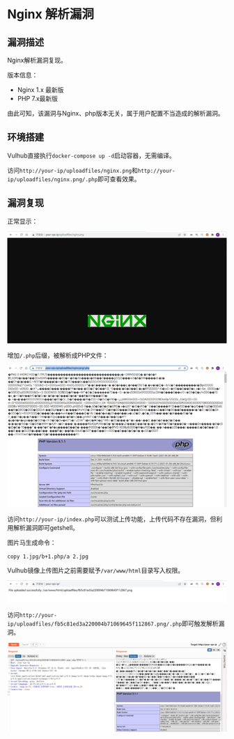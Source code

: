 # Nginx 解析漏洞

## 漏洞描述

Nginx解析漏洞复现。

版本信息：

- Nginx 1.x 最新版
- PHP 7.x最新版

由此可知，该漏洞与Nginx、php版本无关，属于用户配置不当造成的解析漏洞。

## 环境搭建

Vulhub直接执行`docker-compose up -d`启动容器，无需编译。

访问`http://your-ip/uploadfiles/nginx.png`和`http://your-ip/uploadfiles/nginx.png/.php`即可查看效果。

## 漏洞复现

正常显示：

![image-20220228101951322](images/202202281019435.png)

增加`/.php`后缀，被解析成PHP文件：

![image-20220228102009950](images/202202281020083.png)

访问`http://your-ip/index.php`可以测试上传功能，上传代码不存在漏洞，但利用解析漏洞即可getshell。

图片马生成命令：

```
copy 1.jpg/b+1.php/a 2.jpg
```

Vulhub镜像上传图片之前需要赋予`/var/www/html`目录写入权限。

![image-20220228103257746](images/202202281032796.png)

访问`http://your-ip/uploadfiles/fb5c81ed3a220004b71069645f112867.png/.php`即可触发解析漏洞。

![image-20220228103543224](images/202202281035883.png)